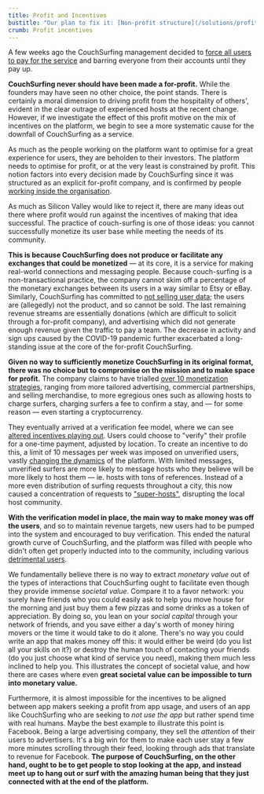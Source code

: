 ```yaml
---
title: Profit and Incentives
bustitle: "Our plan to fix it: [Non-profit structure](/solutions/profit-and-incentives)"
crumb: Profit incentives
---
```


A few weeks ago the CouchSurfing management decided to [force all users to pay for the service](https://medium.com/@jameshopest/the-death-of-couchsurfing-a87d9537edf2) and barring everyone from their accounts until they pay up.

**CouchSurfing never should have been made a for-profit.** While the founders may have seen no other choice, the point stands. There is certainly a moral dimension to driving profit from the hospitality of others', evident in the clear outrage of experienced hosts at the recent change. However, if we investigate the effect of this profit motive on the mix of incentives on the platform, we begin to see a more systematic cause for the downfall of CouchSurfing as a service.

As much as the people working on the platform want to optimise for a great experience for users, they are beholden to their investors. The platform needs to optimise for profit, or at the very least is constrained by profit. This notion factors into every decision made by CouchSurfing since it was structured as an explicit for-profit company, and is confirmed by people [working inside the organisation](https://hackernoon.com/should-couchsurfing-be-a-dao-6507646e34ef).

As much as Silicon Valley would like to reject it, there are many ideas out there where profit would run against the incentives of making that idea successful. The practice of couch-surfing is one of those ideas: you cannot successfully monetize its user base while meeting the needs of its community.

**This is because CouchSurfing does not produce or facilitate any exchanges that could be monetized** — at its core, it is a service for making real-world connections and messaging people. Because couch-surfing is a non-transactional practice, the company cannot skim off a percentage of the monetary exchanges between its users in a way similar to Etsy or eBay. Similarly, CouchSurfing has committed to [not selling user data](https://blog.couchsurfing.com/we-hear-you/); the users are (allegedly) not the product, and so cannot be sold. The last remaining revenue streams are essentially donations (which are difficult to solicit through a for-profit company), and advertising which did not generate enough revenue given the traffic to pay a team. The decrease in activity and sign ups caused by the COVID-19 pandemic further exacerbated a long-standing issue at the core of the for-profit CouchSurfing.

**Given no way to sufficiently monetize CouchSurfing in its original format, there was no choice but to compromise on the mission and to make space for profit.** The company claims to have trialled [over 10 monetization strategies](https://blog.couchsurfing.com/we-hear-you/), ranging from more tailored advertising, commercial partnerships, and selling merchandise, to more egregious ones such as allowing hosts to charge surfers, charging surfers a fee to confirm a stay, and — for some reason — even starting a cryptocurrency.

They eventually arrived at a verification fee model, where we can see [altered incentives playing out](incentives.md). Users could choose to "verify" their profile for a one-time payment, adjusted by location. To create an incentive to do this, a limit of 10 messages per week was imposed on unverified users, vastly [changing the dynamics](https://www.reddit.com/r/couchsurfing/comments/cho8ro/why_couchsurfing_is_dying/) of the platform. With limited messages, unverified surfers are more likely to message hosts who they believe will be more likely to host them — ie. hosts with tons of references. Instead of a more even distribution of surfing requests throughout a city, this now caused a concentration of requests to ["super-hosts"](/issues/host-matching), disrupting the local host community.

**With the verification model in place, the main way to make money was off the users**, and so to maintain revenue targets, new users had to be pumped into the system and encouraged to buy verification. This ended the natural growth curve of CouchSurfing, and the platform was filled with people who didn't often get properly inducted into to the community, including various [detrimental users](/issues/creeps-and-freeloaders).

We fundamentally believe there is no way to extract *monetary value* out of the types of interactions that CouchSurfing ought to facilitate even though they provide immense *societal value*. Compare it to a favor network: you surely have friends who you could easily ask to help you move house for the morning and just buy them a few pizzas and some drinks as a token of appreciation. By doing so, you lean on your *social capital* through your network of friends, and you save either a day's worth of money hiring movers or the time it would take to do it alone. There's no way you could write an app that makes money off this: it would either be weird (do you list all your skills on it?) or destroy the human touch of contacting your friends (do you just choose what kind of service you need), making them much less inclined to help you. This illustrates the concept of societal value, and how there are cases where even **great societal value can be impossible to turn into monetary value.**

Furthermore, it is almost impossible for the incentives to be aligned between app makers seeking a profit from app usage, and users of an app like CouchSurfing who are seeking to *not use the app* but rather spend time with real humans. Maybe the best example to illustrate this point is Facebook. Being a large advertising company, they sell the *attention* of their users to advertisers. It's a big win for them to make each user stay a few more minutes scrolling through their feed, looking through ads that translate to revenue for Facebook. **The purpose of CouchSurfing, on the other hand, ought to be to get people to stop looking at the app, and instead meet up to hang out or surf with the amazing human being that they just connected with at the end of the platform.**
